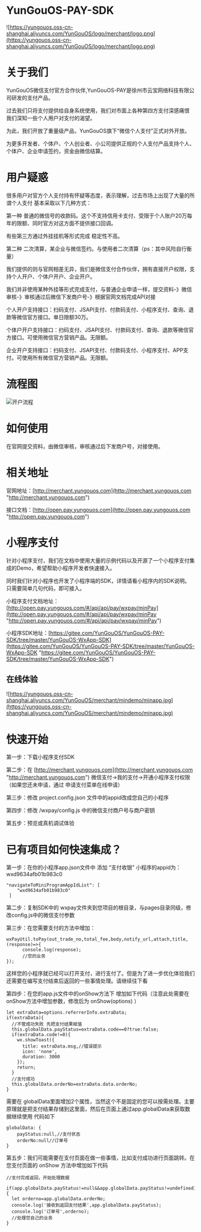 # YunGouOS-PAY-SDK

![https://yungouos.oss-cn-shanghai.aliyuncs.com/YunGouOS/logo/merchant/logo.png](https://yungouos.oss-cn-shanghai.aliyuncs.com/YunGouOS/logo/merchant/logo.png)


# 关于我们

YunGouOS微信支付官方合作伙伴,YunGouOS-PAY是徐州市云宝网络科技有限公司研发的支付产品。

过去我们只将支付提供给自身系统使用，我们对市面上各种第四方支付深感痛恨 我们深知一些个人用户对支付的渴望。

为此，我们开放了重量级产品，YunGouOS旗下“微信个人支付”正式对外开放。

为更多开发者、个体户、个人创业者、小公司提供正规的个人支付产品支持个人、个体户、企业申请签约，资金由微信结算。

# 用户疑惑

很多用户对官方个人支付持有怀疑等态度，表示理解，过去市场上出现了大量的所谓个人支付 基本采取以下几种方式：

第一种 普通的微信号的收款码。这个不支持信用卡支付、受限于个人账户20万每年的限额、同时官方对这方面不提供接口回调。

有些第三方通过外挂挂机等形式完成 稳定性不高。

第二种 二次清算，某企业与微信签约。与使用者二次清算（ps：其中风险自行衡量）

我们提供的则与官网相差无异，我们是微信支付合作伙伴，拥有直接开户权限，支持个人开户、个体户开户、企业开户。

我们并非使用某种外挂等形式完成支付，与普通企业申请一样，提交资料-》微信审核-》审核通过后微信下发商户号-》根据官网文档完成API对接

个人开户支持接口：扫码支付、JSAPI支付、付款码支付、小程序支付、查询、退款等微信官方接口。单日限额30万。

个体户开户支持接口：扫码支付、JSAPI支付、付款码支付、查询、退款等微信官方接口。可使用微信官方营销产品。无限额。

企业开户支持接口：扫码支付、JSAPI支付、付款码支付、小程序支付、APP支付。可使用所有微信官方营销产品。无限额。

# 流程图

![开户流程](https://yungouos.oss-cn-shanghai.aliyuncs.com/YunGouOS/merchant/images/step.png)

# 如何使用

在官网提交资料，由微信审核，审核通过后下发商户号，对接使用。

# 相关地址

官网地址：[http://merchant.yungouos.com](http://merchant.yungouos.com "http://merchant.yungouos.com")

接口文档：[http://open.pay.yungouos.com](http://open.pay.yungouos.com "http://open.pay.yungouos.com")


# 小程序支付

针对小程序支付，我们在文档中使用大量的示例代码以及开源了一个小程序支付集成的Demo，希望帮助小程序开发者快速接入。

同时我们针对小程序也开发了小程序端的SDK，详情请看小程序内的SDK说明。只需要简单几句代码，即可接入。

小程序支付文档地址：[http://open.pay.yungouos.com/#/api/api/pay/wxpay/minPay](http://open.pay.yungouos.com/#/api/api/pay/wxpay/minPay "http://open.pay.yungouos.com/#/api/api/pay/wxpay/minPay")

小程序SDK地址：[https://gitee.com/YunGouOS/YunGouOS-PAY-SDK/tree/master/YunGouOS-WxApp-SDK](https://gitee.com/YunGouOS/YunGouOS-PAY-SDK/tree/master/YunGouOS-WxApp-SDK "https://gitee.com/YunGouOS/YunGouOS-PAY-SDK/tree/master/YunGouOS-WxApp-SDK")


## 在线体验

![https://yungouos.oss-cn-shanghai.aliyuncs.com/YunGouOS/merchant/mindemo/minapp.jpg](https://yungouos.oss-cn-shanghai.aliyuncs.com/YunGouOS/merchant/mindemo/minapp.jpg)

# 快速开始

第一步：下载小程序支付SDK

第二步：在 [http://merchant.yungouos.com](http://merchant.yungouos.com "http://merchant.yungouos.com") 微信支付->我的支付->开通小程序支付权限（如果您还未申请，通过 申请支付菜单在线申请）

第三步：修改 project.config.json 文件中的appid改成您自己的小程序

第四步：修改 /wxpay/config.js 中的微信支付商户号与商户密钥

第五步：预览或真机调试体验


# 已有项目如何快速集成？

第一步：在你的小程序app.json文件中 添加 “支付收银” 小程序的appid为：wxd9634afb01b983c0

	"navigateToMiniProgramAppIdList": [
        "wxd9634afb01b983c0"
     ]

第二步：复制SDK中的 wxpay文件夹到您项目的根目录，与pages目录同级，修改config.js中的微信支付参数

第三步：在您需要支付的方法中增加：

	wxPayUtil.toPay(out_trade_no,total_fee,body,notify_url,attach,title,(response)=>{
	      console.log(response);
		  //您的业务	
    });
		
这样您的小程序就已经可以打开支付，进行支付了。但是为了进一步优化体验我们还需要在编写支付结束后返回的一些事情处理。请继续往下看

第四步：在您的app.js文件中的onShow方法下 增加如下代码（注意此处需要在onShow方法中增加参数，修改后为 onShow(options) ）
	
    let extraData=options.referrerInfo.extraData;
    if(extraData){
      //不管成功失败 先把支付结果赋值
      this.globalData.payStatus=extraData.code==0?true:false;
      if(extraData.code!=0){
        wx.showToast({
          title: extraData.msg,//错误提示
          icon: 'none',
          duration: 3000
        });
        return;
      }
      //支付成功
      this.globalData.orderNo=extraData.data.orderNo;
    }

需要在 globalData里面增加2个属性，当然这个不是固定的您可以按需处理。主要原理就是把支付结果存储到这里面，然后在页面上通过app.globalData来获取数据继续使用 代码如下
	
	globalData: {
		payStatus:null,//支付状态
		orderNo:null//订单号
	}


第五步：我们可能需要在支付页面在做一些事情，比如支付成功进行页面跳转。在您支付页面的 onShow 方法中增加如下代码

	//支付完成返回，开始处理数据
     if(app.globalData.payStatus!=null&&app.globalData.payStatus!=undefined){
      let orderno=app.globalData.orderNo;
      console.log('接收到返回支付结果',app.globalData.payStatus);
      console.log('订单号',orderno);
      //处理您自己的业务
    }


